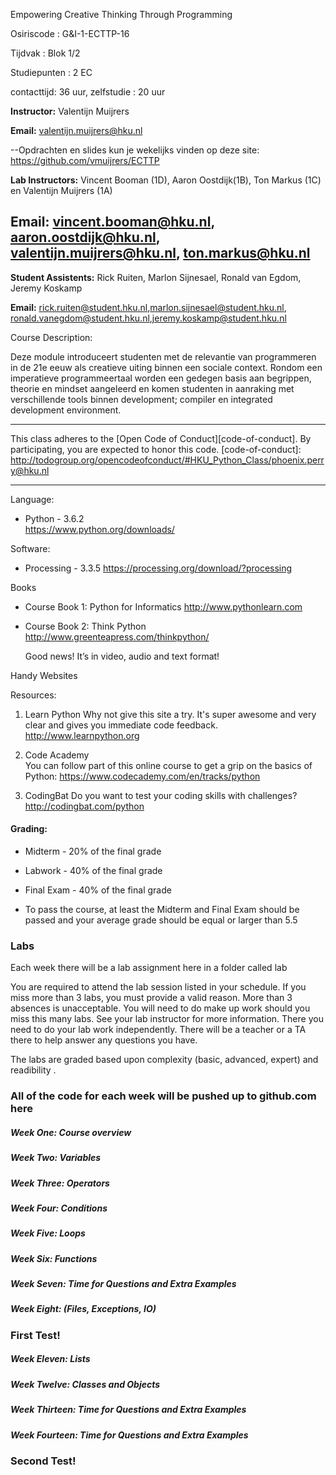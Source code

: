 
Empowering Creative Thinking Through Programming

Osiriscode 		: G&I-1-ECTTP-16

Tijdvak 			: Blok 1/2	  

Studiepunten	: 2 EC	  

contacttijd: 36 uur, zelfstudie : 20 uur 

**Instructor:** Valentijn Muijrers

**Email:** valentijn.muijrers@hku.nl 


--Opdrachten en slides kun je wekelijks vinden op deze site:
	https://github.com/vmuijrers/ECTTP 


**Lab Instructors:** Vincent Booman (1D), Aaron Oostdijk(1B), Ton Markus (1C) en Valentijn Muijrers (1A)

**Email:** vincent.booman@hku.nl, aaron.oostdijk@hku.nl, valentijn.muijrers@hku.nl, ton.markus@hku.nl 
---
**Student Assistents:** Rick Ruiten, Marlon Sijnesael, Ronald van Egdom, Jeremy Koskamp

**Email:** rick.ruiten@student.hku.nl,marlon.sijnesael@student.hku.nl, ronald.vanegdom@student.hku.nl,jeremy.koskamp@student.hku.nl  


Course Description: 

Deze module introduceert studenten met de relevantie van programmeren in de 21e eeuw als creatieve uiting binnen een sociale context. Rondom een imperatieve programmeertaal worden een gedegen basis aan begrippen, theorie en mindset aangeleerd en komen studenten in aanraking met verschillende tools binnen development; compiler en integrated development environment.

---
This class adheres to the [Open Code of Conduct][code-of-conduct]. By participating, you are expected to honor this code.
[code-of-conduct]: http://todogroup.org/opencodeofconduct/#HKU_Python_Class/phoenix.perry@hku.nl

---

Language: 
* Python - 3.6.2   
	https://www.python.org/downloads/
	
Software:  

* Processing - 3.3.5 
	https://processing.org/download/?processing 

Books
* Course Book 1: Python for Informatics 
	http://www.pythonlearn.com 

* Course Book 2: Think Python 
	http://www.greenteapress.com/thinkpython/ 

	Good news! It’s in video, audio and text format! 

Handy Websites

Resources: 

1. Learn Python 
Why not give this site a try. It's super awesome and very clear and gives you immediate code feedback.
http://www.learnpython.org  

2. Code Academy  
You can follow part of this online course to get a grip on the basics of Python: 
https://www.codecademy.com/en/tracks/python

3. CodingBat
Do you want to test your coding skills with challenges?
http://codingbat.com/python

#### Grading: 

* Midterm - 20% of the final grade 
* Labwork - 40% of the final grade 
* Final Exam - 40% of the final grade

* To pass the course, at least the Midterm and Final Exam should be passed and your average grade should be equal or larger than 5.5

### Labs
Each week there will be a lab assignment here in a folder called lab

You are required to attend the lab session listed in your schedule. If you miss more than 3 labs, you must provide a valid reason. More than 3 absences is unacceptable. You will need to do make up work should you miss this many labs. See your lab instructor for more information. There you need to do your lab work independently. There will be a teacher or a TA there to help answer any questions you have. 

The labs are graded based upon complexity (basic, advanced, expert) and readibility .

### All of the code for each week will be pushed up to github.com here 

##### Week One: Course overview  
##### Week Two: Variables   
##### Week Three: Operators  
##### Week Four: Conditions   
##### Week Five: Loops   
##### Week Six: Functions  
##### Week Seven: Time for Questions and Extra Examples     
##### Week Eight: (Files, Exceptions, IO)  
### First Test!  
##### Week Eleven: Lists     
##### Week Twelve: Classes and Objects  
##### Week Thirteen: Time for Questions and Extra Examples     
##### Week Fourteen: Time for Questions and Extra Examples     
### Second Test!  


